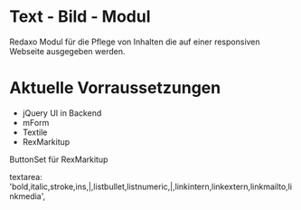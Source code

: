 # Text - Bild - Modul

Redaxo Modul für die Pflege von Inhalten die auf einer responsiven Webseite ausgegeben werden.

# Aktuelle Vorraussetzungen

- jQuery UI in Backend
- mForm
- Textile
- RexMarkitup

ButtonSet für RexMarkitup

textarea:
'bold,italic,stroke,ins,|,listbullet,listnumeric,|,linkintern,linkextern,linkmailto,linkmedia',
